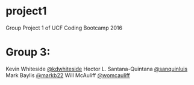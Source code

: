 # project1
Group Project 1 of UCF Coding Bootcamp 2016

Group 3:
======================
Kevin Whiteside [@kdwhiteside](https://github.com/kdwhiteside)
Hector L. Santana-Quintana [@sanquinluis](https://github.com/sanquinluis)
Mark Baylis [@markb22](https://github.com/markb22)
Will McAuliff [@womcauliff](https://github.com/womcauliff)